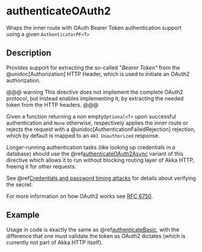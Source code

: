 # authenticateOAuth2

Wraps the inner route with OAuth Bearer Token authentication support using a given `AuthenticatorPF<T>`

## Description

Provides support for extracting the so-called "*Bearer Token*" from the @unidoc[Authorization] HTTP Header,
which is used to initiate an OAuth2 authorization.

@@@ warning
This directive does not implement the complete OAuth2 protocol, but instead enables implementing it,
by extracting the needed token from the HTTP headers.
@@@

Given a function returning a non empty`Optional<T>` upon successful authentication and `None` otherwise,
respectively applies the inner route or rejects the request with a @unidoc[AuthenticationFailedRejection] rejection,
which by default is mapped to an `401 Unauthorized` response.

Longer-running authentication tasks (like looking up credentials in a database) should use the @ref[authenticateOAuth2Async](authenticateOAuth2Async.md)
variant of this directive which allows it to run without blocking routing layer of Akka HTTP, freeing it for other requests.

See @ref[Credentials and password timing attacks](index.md#credentials-and-timing-attacks) for details about verifying the secret.

For more information on how OAuth2 works see [RFC 6750](https://tools.ietf.org/html/rfc6750).

## Example

Usage in code is exactly the same as @ref[authenticateBasic](authenticateBasic.md),
with the difference that one must validate the token as OAuth2 dictates (which is currently not part of Akka HTTP itself).
